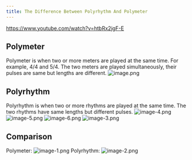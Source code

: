 ```yaml
---
title: The Difference Between Polyrhythm And Polymeter
---
```


https://www.youtube.com/watch?v=htbRx2jgF-E

## Polymeter

Polymeter is when two or more meters are played at the same time. For example, 4/4 and 5/4. The two meters are played simultaneously, their pulses are same but lengths are different.
![image.png](/images/Pub_Note_TheDifferenceBetweenPolyrhythmAndPolymeter/image.png)

## Polyrhythm

Polyrhythm is when two or more rhythms are played at the same time. The two rhythms have same lengths but different pulses.
![image-4.png](/images/Pub_Note_TheDifferenceBetweenPolyrhythmAndPolymeter/image-4.png)
![image-5.png](/images/Pub_Note_TheDifferenceBetweenPolyrhythmAndPolymeter/image-5.png)
![image-6.png](/images/Pub_Note_TheDifferenceBetweenPolyrhythmAndPolymeter/image-6.png)
![image-3.png](/images/Pub_Note_TheDifferenceBetweenPolyrhythmAndPolymeter/image-3.png)

## Comparison

Polymeter:
![image-1.png](/images/Pub_Note_TheDifferenceBetweenPolyrhythmAndPolymeter/image-1.png)
Polyrhythm:
![image-2.png](/images/Pub_Note_TheDifferenceBetweenPolyrhythmAndPolymeter/image-2.png)

